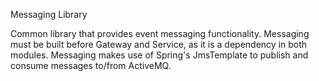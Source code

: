 Messaging Library

Common library that provides event messaging functionality. Messaging must be built before Gateway and Service, as it is a dependency in both modules. Messaging makes use of Spring's JmsTemplate to publish and consume messages to/from ActiveMQ. 